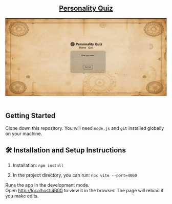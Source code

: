 <h2 align="center">
  <a href="" target="_blank">Personality Quiz</a>
</h2>
<div align="center">
  <img alt="Demo" src="./public/demo.png" />
</div>

<br/>

## Getting Started

Clone down this repository. You will need `node.js` and `git` installed globally on your machine.

## 🛠 Installation and Setup Instructions

1. Installation: `npm install`

2. In the project directory, you can run: `npx vite --port=4000`

Runs the app in the development mode.\
Open [http://localhost:4000](http://localhost:4000) to view it in the browser.
The page will reload if you make edits.
